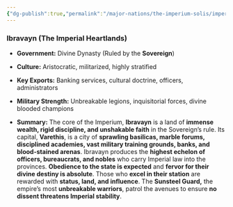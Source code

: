 ```yaml
---
{"dg-publish":true,"permalink":"/major-nations/the-imperium-solis/imperial-provinces/ibravayn/"}
---
```



### **Ibravayn (The Imperial Heartlands)**

- **Government:** Divine Dynasty (Ruled by the **Sovereign**)
	
- **Culture:** Aristocratic, militarized, highly stratified
	
- **Key Exports:** Banking services, cultural doctrine, officers, administrators
	
- **Military Strength:** Unbreakable legions, inquisitorial forces, divine blooded champions
	
- **Summary:** The core of the Imperium, **Ibravayn** is a land of **immense wealth, rigid discipline, and unshakable faith** in the Sovereign’s rule. Its capital, **Varethis**, is a city of **sprawling basilicas, marble forums, disciplined academies, vast military training grounds, banks, and blood-stained arenas**. Ibravayn produces the **highest echelon of officers, bureaucrats, and nobles** who carry Imperial law into the provinces. **Obedience to the state is expected** and **fervor for their divine destiny is absolute**. Those who **excel in their station** are rewarded with **status, land, and influence**. The **Sunsteel Guard,** the empire’s most **unbreakable warriors**, patrol the avenues to ensure **no dissent threatens Imperial stability**.